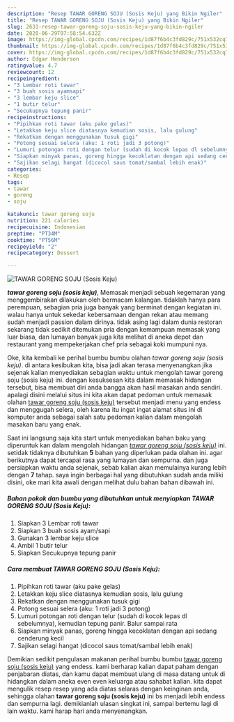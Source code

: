 ```yaml
---
description: "Resep TAWAR GORENG SOJU (Sosis Keju) yang Bikin Ngiler"
title: "Resep TAWAR GORENG SOJU (Sosis Keju) yang Bikin Ngiler"
slug: 2631-resep-tawar-goreng-soju-sosis-keju-yang-bikin-ngiler
date: 2020-06-29T07:58:54.632Z
image: https://img-global.cpcdn.com/recipes/1d87f6b4c3fd829c/751x532cq70/tawar-goreng-soju-sosis-keju-foto-resep-utama.jpg
thumbnail: https://img-global.cpcdn.com/recipes/1d87f6b4c3fd829c/751x532cq70/tawar-goreng-soju-sosis-keju-foto-resep-utama.jpg
cover: https://img-global.cpcdn.com/recipes/1d87f6b4c3fd829c/751x532cq70/tawar-goreng-soju-sosis-keju-foto-resep-utama.jpg
author: Edgar Henderson
ratingvalue: 4.7
reviewcount: 12
recipeingredient:
- "3 Lembar roti tawar"
- "3 buah sosis ayamsapi"
- "3 lembar keju slice"
- "1 butir telur"
- "Secukupnya tepung panir"
recipeinstructions:
- "Pipihkan roti tawar (aku pake gelas)"
- "Letakkan keju slice diatasnya kemudian sosis, lalu gulung"
- "Rekatkan dengan menggunakan tusuk gigi"
- "Potong sesuai selera (aku: 1 roti jadi 3 potong)"
- "Lumuri potongan roti dengan telur (sudah di kocok lepas dl sebelumnya), kemudian tepung panir. Balur sampai rata"
- "Siapkan minyak panas, goreng hingga kecoklatan dengan api sedang cenderung kecil"
- "Sajikan selagi hangat (dicocol saus tomat/sambal lebih enak)"
categories:
- Resep
tags:
- tawar
- goreng
- soju

katakunci: tawar goreng soju 
nutrition: 221 calories
recipecuisine: Indonesian
preptime: "PT34M"
cooktime: "PT56M"
recipeyield: "2"
recipecategory: Dessert

---
```



![TAWAR GORENG SOJU (Sosis Keju)](https://img-global.cpcdn.com/recipes/1d87f6b4c3fd829c/751x532cq70/tawar-goreng-soju-sosis-keju-foto-resep-utama.jpg)

<b><i>tawar goreng soju (sosis keju)</i></b>, Memasak menjadi sebuah kegemaran yang menggembirakan dilakukan oleh bermacam kalangan. tidaklah hanya para perempuan, sebagian pria juga banyak yang berminat dengan kegiatan ini. walau hanya untuk sekedar kebersamaan dengan rekan atau memang sudah menjadi passion dalam dirinya. tidak asing lagi dalam dunia restoran sekarang tidak sedikit ditemukan pria dengan kemampuan memasak yang luar biasa, dan lumayan banyak juga kita melihat di aneka depot dan restaurant yang mempekerjakan chef pria sebagai koki mumpuni nya.

Oke, kita kembali ke perihal bumbu bumbu olahan <i>tawar goreng soju (sosis keju)</i>. di antara kesibukan kita, bisa jadi akan terasa menyenangkan jika sejenak kalian menyediakan sebagian waktu untuk mengolah tawar goreng soju (sosis keju) ini. dengan kesuksesan kita dalam memasak hidangan tersebut, bisa membuat diri anda bangga akan hasil masakan anda sendiri. apalagi disini melalui situs ini kita akan dapat pedoman untuk memasak olahan <u>tawar goreng soju (sosis keju)</u> tersebut menjadi menu yang endess dan menggugah selera, oleh karena itu ingat ingat alamat situs ini di komputer anda sebagai salah satu pedoman kalian dalam mengolah masakan baru yang enak.




Saat ini langsung saja kita start untuk menyediakan bahan baku yang diperuntuk kan dalam mengolah hidangan <u><i>tawar goreng soju (sosis keju)</i></u> ini. setidak tidaknya dibutuhkan <b>5</b> bahan yang diperlukan pada olahan ini. agar berikutnya dapat tercapai rasa yang lumayan dan sempurna. dan juga persiapkan waktu anda sejenak, sebab kalian akan memulainya kurang lebih dengan <b>7</b> tahap. saya ingin berbagai hal yang dibutuhkan sudah anda miliki disini, oke mari kita awali dengan melihat dulu bahan bahan dibawah ini.

<!--inarticleads1-->

##### Bahan pokok dan bumbu yang dibutuhkan untuk menyiapkan TAWAR GORENG SOJU (Sosis Keju):

1. Siapkan 3 Lembar roti tawar
1. Siapkan 3 buah sosis ayam/sapi
1. Gunakan 3 lembar keju slice
1. Ambil 1 butir telur
1. Siapkan Secukupnya tepung panir




<!--inarticleads2-->

##### Cara membuat TAWAR GORENG SOJU (Sosis Keju):

1. Pipihkan roti tawar (aku pake gelas)
1. Letakkan keju slice diatasnya kemudian sosis, lalu gulung
1. Rekatkan dengan menggunakan tusuk gigi
1. Potong sesuai selera (aku: 1 roti jadi 3 potong)
1. Lumuri potongan roti dengan telur (sudah di kocok lepas dl sebelumnya), kemudian tepung panir. Balur sampai rata
1. Siapkan minyak panas, goreng hingga kecoklatan dengan api sedang cenderung kecil
1. Sajikan selagi hangat (dicocol saus tomat/sambal lebih enak)




Demikian sedikit pengulasan makanan perihal bumbu bumbu <u>tawar goreng soju (sosis keju)</u> yang endess. kami berharap kalian dapat paham dengan penjabaran diatas, dan kamu dapat membuat ulang di masa datang untuk di hidangkan dalam aneka even even keluarga atau sahabat kalian. kita dapat mengulik resep resep yang ada diatas selaras dengan keinginan anda, sehingga olahan <b>tawar goreng soju (sosis keju)</b> ini bs menjadi lebih endess dan sempurna lagi. demikianlah ulasan singkat ini, sampai bertemu lagi di lain waktu. kami harap hari anda menyenangkan.
